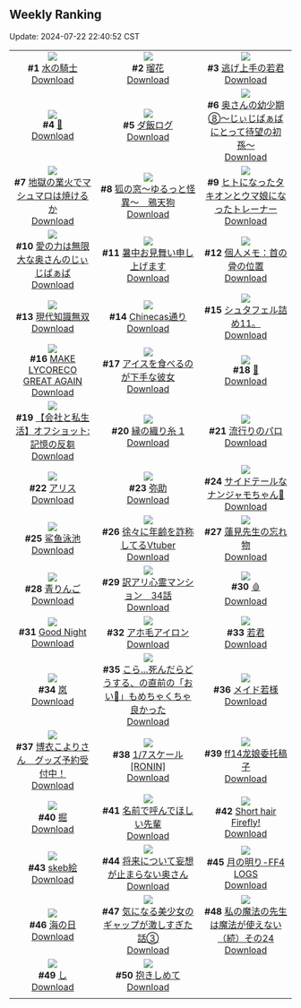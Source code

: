 ## Weekly Ranking
Update: 2024-07-22 22:40:52 CST

|      |      |      |
| :----: | :----: | :----: |
| ![](https://i.pixiv.re/c/240x480/img-master/img/2024/07/16/00/00/38/120569867_p0_master1200.jpg)<br>**#1** [水の騎士](https://www.pixiv.net/artworks/120569867)<br>[Download](https://i.pixiv.re/img-original/img/2024/07/16/00/00/38/120569867_p0.png) | ![](https://i.pixiv.re/c/240x480/img-master/img/2024/07/16/18/46/54/120588126_p0_master1200.jpg)<br>**#2** [瑠花](https://www.pixiv.net/artworks/120588126)<br>[Download](https://i.pixiv.re/img-original/img/2024/07/16/18/46/54/120588126_p0.png) | ![](https://i.pixiv.re/c/240x480/img-master/img/2024/07/15/00/00/10/120535801_p0_master1200.jpg)<br>**#3** [逃げ上手の若君](https://www.pixiv.net/artworks/120535801)<br>[Download](https://i.pixiv.re/img-original/img/2024/07/15/00/00/10/120535801_p0.jpg) |
| ![](https://i.pixiv.re/c/240x480/img-master/img/2024/07/16/00/01/50/120570046_p0_master1200.jpg)<br>**#4** [💐](https://www.pixiv.net/artworks/120570046)<br>[Download](https://i.pixiv.re/img-original/img/2024/07/16/00/01/50/120570046_p0.png) | ![](https://i.pixiv.re/c/240x480/img-master/img/2024/07/15/00/30/39/120537329_p0_master1200.jpg)<br>**#5** [ダ飯ログ](https://www.pixiv.net/artworks/120537329)<br>[Download](https://i.pixiv.re/img-original/img/2024/07/15/00/30/39/120537329_p0.jpg) | ![](https://i.pixiv.re/c/240x480/img-master/img/2024/07/16/00/09/53/120570450_p0_master1200.jpg)<br>**#6** [奥さんの幼少期⑧〜じぃじばぁばにとって待望の初孫〜](https://www.pixiv.net/artworks/120570450)<br>[Download](https://i.pixiv.re/img-original/img/2024/07/16/00/09/53/120570450_p0.jpg) |
| ![](https://i.pixiv.re/c/240x480/img-master/img/2024/07/17/21/23/38/120619703_p0_master1200.jpg)<br>**#7** [地獄の業火でマシュマロは焼けるか](https://www.pixiv.net/artworks/120619703)<br>[Download](https://i.pixiv.re/img-original/img/2024/07/17/21/23/38/120619703_p0.jpg) | ![](https://i.pixiv.re/c/240x480/img-master/img/2024/07/15/12/17/35/120549238_master1200.jpg)<br>**#8** [狐の窓～ゆるっと怪異～　鴉天狗](https://www.pixiv.net/artworks/120549238)<br>[Download](https://www.pixiv.net/artworks/120549238) | ![](https://i.pixiv.re/c/240x480/img-master/img/2024/07/16/23/53/04/120597598_p0_master1200.jpg)<br>**#9** [ヒトになったタキオンとウマ娘になったトレーナー](https://www.pixiv.net/artworks/120597598)<br>[Download](https://i.pixiv.re/img-original/img/2024/07/16/23/53/04/120597598_p0.jpg) |
| ![](https://i.pixiv.re/c/240x480/img-master/img/2024/07/15/00/06/56/120536413_p0_master1200.jpg)<br>**#10** [愛の力は無限大な奥さんのじぃじばぁば](https://www.pixiv.net/artworks/120536413)<br>[Download](https://i.pixiv.re/img-original/img/2024/07/15/00/06/56/120536413_p0.jpg) | ![](https://i.pixiv.re/c/240x480/img-master/img/2024/07/17/00/00/40/120597983_p0_master1200.jpg)<br>**#11** [暑中お見舞い申し上げます](https://www.pixiv.net/artworks/120597983)<br>[Download](https://i.pixiv.re/img-original/img/2024/07/17/00/00/40/120597983_p0.jpg) | ![](https://i.pixiv.re/c/240x480/img-master/img/2024/07/16/06/00/10/120576297_p0_master1200.jpg)<br>**#12** [個人メモ：首の骨の位置](https://www.pixiv.net/artworks/120576297)<br>[Download](https://i.pixiv.re/img-original/img/2024/07/16/06/00/10/120576297_p0.jpg) |
| ![](https://i.pixiv.re/c/240x480/img-master/img/2024/07/16/08/08/32/120577951_p0_master1200.jpg)<br>**#13** [現代知識無双](https://www.pixiv.net/artworks/120577951)<br>[Download](https://i.pixiv.re/img-original/img/2024/07/16/08/08/32/120577951_p0.jpg) | ![](https://i.pixiv.re/c/240x480/img-master/img/2024/07/16/07/30/01/120577458_p0_master1200.jpg)<br>**#14** [Chinecas通り](https://www.pixiv.net/artworks/120577458)<br>[Download](https://i.pixiv.re/img-original/img/2024/07/16/07/30/01/120577458_p0.jpg) | ![](https://i.pixiv.re/c/240x480/img-master/img/2024/07/16/21/53/45/120593616_p0_master1200.jpg)<br>**#15** [シュタフェル詰め11。](https://www.pixiv.net/artworks/120593616)<br>[Download](https://i.pixiv.re/img-original/img/2024/07/16/21/53/45/120593616_p0.png) |
| ![](https://i.pixiv.re/c/240x480/img-master/img/2024/07/15/14/13/47/120551732_p0_master1200.jpg)<br>**#16** [MAKE LYCORECO GREAT AGAIN](https://www.pixiv.net/artworks/120551732)<br>[Download](https://i.pixiv.re/img-original/img/2024/07/15/14/13/47/120551732_p0.jpg) | ![](https://i.pixiv.re/c/240x480/img-master/img/2024/07/15/17/08/49/120555969_p0_master1200.jpg)<br>**#17** [アイスを食べるのが下手な彼女](https://www.pixiv.net/artworks/120555969)<br>[Download](https://i.pixiv.re/img-original/img/2024/07/15/17/08/49/120555969_p0.jpg) | ![](https://i.pixiv.re/c/240x480/img-master/img/2024/07/16/00/08/04/120570372_p0_master1200.jpg)<br>**#18** [🐋](https://www.pixiv.net/artworks/120570372)<br>[Download](https://i.pixiv.re/img-original/img/2024/07/16/00/08/04/120570372_p0.png) |
| ![](https://i.pixiv.re/c/240x480/img-master/img/2024/07/16/12/00/04/120580886_p0_master1200.jpg)<br>**#19** [【会社と私生活】オフショット:記憶の反芻](https://www.pixiv.net/artworks/120580886)<br>[Download](https://i.pixiv.re/img-original/img/2024/07/16/12/00/04/120580886_p0.jpg) | ![](https://i.pixiv.re/c/240x480/img-master/img/2024/07/16/16/33/12/120585273_p0_master1200.jpg)<br>**#20** [縁の織り糸 1](https://www.pixiv.net/artworks/120585273)<br>[Download](https://i.pixiv.re/img-original/img/2024/07/16/16/33/12/120585273_p0.png) | ![](https://i.pixiv.re/c/240x480/img-master/img/2024/07/16/22/35/02/120595033_p0_master1200.jpg)<br>**#21** [流行りのパロ](https://www.pixiv.net/artworks/120595033)<br>[Download](https://i.pixiv.re/img-original/img/2024/07/16/22/35/02/120595033_p0.png) |
| ![](https://i.pixiv.re/c/240x480/img-master/img/2024/07/16/00/51/05/120571766_p0_master1200.jpg)<br>**#22** [アリス](https://www.pixiv.net/artworks/120571766)<br>[Download](https://i.pixiv.re/img-original/img/2024/07/16/00/51/05/120571766_p0.jpg) | ![](https://i.pixiv.re/c/240x480/img-master/img/2024/07/15/20/11/59/120561430_p0_master1200.jpg)<br>**#23** [弥助](https://www.pixiv.net/artworks/120561430)<br>[Download](https://i.pixiv.re/img-original/img/2024/07/15/20/11/59/120561430_p0.png) | ![](https://i.pixiv.re/c/240x480/img-master/img/2024/07/16/01/37/29/120572954_p0_master1200.jpg)<br>**#24** [サイドテールなナンジャモちゃん🎀](https://www.pixiv.net/artworks/120572954)<br>[Download](https://i.pixiv.re/img-original/img/2024/07/16/01/37/29/120572954_p0.jpg) |
| ![](https://i.pixiv.re/c/240x480/img-master/img/2024/07/15/19/04/52/120559341_p0_master1200.jpg)<br>**#25** [鲨鱼泳池](https://www.pixiv.net/artworks/120559341)<br>[Download](https://i.pixiv.re/img-original/img/2024/07/15/19/04/52/120559341_p0.jpg) | ![](https://i.pixiv.re/c/240x480/img-master/img/2024/07/16/20/11/54/120590359_p0_master1200.jpg)<br>**#26** [徐々に年齢を詐称してるVtuber](https://www.pixiv.net/artworks/120590359)<br>[Download](https://i.pixiv.re/img-original/img/2024/07/16/20/11/54/120590359_p0.png) | ![](https://i.pixiv.re/c/240x480/img-master/img/2024/07/16/20/44/36/120591330_p0_master1200.jpg)<br>**#27** [蓮見先生の忘れ物](https://www.pixiv.net/artworks/120591330)<br>[Download](https://i.pixiv.re/img-original/img/2024/07/16/20/44/36/120591330_p0.png) |
| ![](https://i.pixiv.re/c/240x480/img-master/img/2024/07/16/00/07/01/120570326_p0_master1200.jpg)<br>**#28** [青りんご](https://www.pixiv.net/artworks/120570326)<br>[Download](https://i.pixiv.re/img-original/img/2024/07/16/00/07/01/120570326_p0.png) | ![](https://i.pixiv.re/c/240x480/img-master/img/2024/07/16/13/24/52/120582242_p0_master1200.jpg)<br>**#29** [訳アリ心霊マンション　34話](https://www.pixiv.net/artworks/120582242)<br>[Download](https://i.pixiv.re/img-original/img/2024/07/16/13/24/52/120582242_p0.jpg) | ![](https://i.pixiv.re/c/240x480/img-master/img/2024/07/16/00/00/30/120569829_p0_master1200.jpg)<br>**#30** [🩸](https://www.pixiv.net/artworks/120569829)<br>[Download](https://i.pixiv.re/img-original/img/2024/07/16/00/00/30/120569829_p0.jpg) |
| ![](https://i.pixiv.re/c/240x480/img-master/img/2024/07/16/17/11/56/120586024_p0_master1200.jpg)<br>**#31** [Good Night](https://www.pixiv.net/artworks/120586024)<br>[Download](https://i.pixiv.re/img-original/img/2024/07/16/17/11/56/120586024_p0.png) | ![](https://i.pixiv.re/c/240x480/img-master/img/2024/07/16/06/00/03/120576268_p0_master1200.jpg)<br>**#32** [アホ毛アイロン](https://www.pixiv.net/artworks/120576268)<br>[Download](https://i.pixiv.re/img-original/img/2024/07/16/06/00/03/120576268_p0.jpg) | ![](https://i.pixiv.re/c/240x480/img-master/img/2024/07/15/19/15/45/120559649_p0_master1200.jpg)<br>**#33** [若君](https://www.pixiv.net/artworks/120559649)<br>[Download](https://i.pixiv.re/img-original/img/2024/07/15/19/15/45/120559649_p0.jpg) |
| ![](https://i.pixiv.re/c/240x480/img-master/img/2024/07/16/23/09/24/120596182_p0_master1200.jpg)<br>**#34** [岚](https://www.pixiv.net/artworks/120596182)<br>[Download](https://i.pixiv.re/img-original/img/2024/07/16/23/09/24/120596182_p0.jpg) | ![](https://i.pixiv.re/c/240x480/img-master/img/2024/07/15/13/36/16/120550932_p0_master1200.jpg)<br>**#35** [こら…死んだらどうする、の直前の「おい💢」もめちゃくちゃ良かった](https://www.pixiv.net/artworks/120550932)<br>[Download](https://i.pixiv.re/img-original/img/2024/07/15/13/36/16/120550932_p0.png) | ![](https://i.pixiv.re/c/240x480/img-master/img/2024/07/17/00/22/38/120598936_p0_master1200.jpg)<br>**#36** [メイド若様](https://www.pixiv.net/artworks/120598936)<br>[Download](https://i.pixiv.re/img-original/img/2024/07/17/00/22/38/120598936_p0.jpg) |
| ![](https://i.pixiv.re/c/240x480/img-master/img/2024/07/16/00/00/37/120569865_p0_master1200.jpg)<br>**#37** [博衣こよりさん　グッズ予約受付中！](https://www.pixiv.net/artworks/120569865)<br>[Download](https://i.pixiv.re/img-original/img/2024/07/16/00/00/37/120569865_p0.jpg) | ![](https://i.pixiv.re/c/240x480/img-master/img/2024/07/17/04/24/28/120602991_p0_master1200.jpg)<br>**#38** [1/7スケール[RONIN]](https://www.pixiv.net/artworks/120602991)<br>[Download](https://i.pixiv.re/img-original/img/2024/07/17/04/24/28/120602991_p0.jpg) | ![](https://i.pixiv.re/c/240x480/img-master/img/2024/07/16/12/42/51/120581654_p0_master1200.jpg)<br>**#39** [ff14龙娘委托稿子](https://www.pixiv.net/artworks/120581654)<br>[Download](https://i.pixiv.re/img-original/img/2024/07/16/12/42/51/120581654_p0.jpg) |
| ![](https://i.pixiv.re/c/240x480/img-master/img/2024/07/17/00/03/24/120598264_p0_master1200.jpg)<br>**#40** [掘](https://www.pixiv.net/artworks/120598264)<br>[Download](https://i.pixiv.re/img-original/img/2024/07/17/00/03/24/120598264_p0.png) | ![](https://i.pixiv.re/c/240x480/img-master/img/2024/07/15/00/00/42/120535949_p0_master1200.jpg)<br>**#41** [名前で呼んでほしい先輩](https://www.pixiv.net/artworks/120535949)<br>[Download](https://i.pixiv.re/img-original/img/2024/07/15/00/00/42/120535949_p0.jpg) | ![](https://i.pixiv.re/c/240x480/img-master/img/2024/07/16/08/22/32/120578115_p0_master1200.jpg)<br>**#42** [Short hair Firefly!](https://www.pixiv.net/artworks/120578115)<br>[Download](https://i.pixiv.re/img-original/img/2024/07/16/08/22/32/120578115_p0.png) |
| ![](https://i.pixiv.re/c/240x480/img-master/img/2024/07/16/23/05/18/120596053_p0_master1200.jpg)<br>**#43** [skeb絵](https://www.pixiv.net/artworks/120596053)<br>[Download](https://i.pixiv.re/img-original/img/2024/07/16/23/05/18/120596053_p0.png) | ![](https://i.pixiv.re/c/240x480/img-master/img/2024/07/17/00/01/06/120598064_p0_master1200.jpg)<br>**#44** [将来について妄想が止まらない奥さん](https://www.pixiv.net/artworks/120598064)<br>[Download](https://i.pixiv.re/img-original/img/2024/07/17/00/01/06/120598064_p0.jpg) | ![](https://i.pixiv.re/c/240x480/img-master/img/2024/07/16/17/39/17/120586556_p0_master1200.jpg)<br>**#45** [月の明り-FF4 LOGS](https://www.pixiv.net/artworks/120586556)<br>[Download](https://i.pixiv.re/img-original/img/2024/07/16/17/39/17/120586556_p0.jpg) |
| ![](https://i.pixiv.re/c/240x480/img-master/img/2024/07/15/12/33/57/120549611_p0_master1200.jpg)<br>**#46** [海の日](https://www.pixiv.net/artworks/120549611)<br>[Download](https://i.pixiv.re/img-original/img/2024/07/15/12/33/57/120549611_p0.png) | ![](https://i.pixiv.re/c/240x480/img-master/img/2024/07/17/00/02/08/120598173_p0_master1200.jpg)<br>**#47** [気になる美少女のギャップが激しすぎた話③](https://www.pixiv.net/artworks/120598173)<br>[Download](https://i.pixiv.re/img-original/img/2024/07/17/00/02/08/120598173_p0.jpg) | ![](https://i.pixiv.re/c/240x480/img-master/img/2024/07/17/00/01/50/120598147_p0_master1200.jpg)<br>**#48** [私の魔法の先生は魔法が使えない（続）その24](https://www.pixiv.net/artworks/120598147)<br>[Download](https://i.pixiv.re/img-original/img/2024/07/17/00/01/50/120598147_p0.jpg) |
| ![](https://i.pixiv.re/c/240x480/img-master/img/2024/07/16/09/26/32/120578842_p0_master1200.jpg)<br>**#49** [し](https://www.pixiv.net/artworks/120578842)<br>[Download](https://i.pixiv.re/img-original/img/2024/07/16/09/26/32/120578842_p0.png) | ![](https://i.pixiv.re/c/240x480/img-master/img/2024/07/16/00/00/09/120569744_p0_master1200.jpg)<br>**#50** [抱きしめて](https://www.pixiv.net/artworks/120569744)<br>[Download](https://i.pixiv.re/img-original/img/2024/07/16/00/00/09/120569744_p0.jpg) |
|      |
